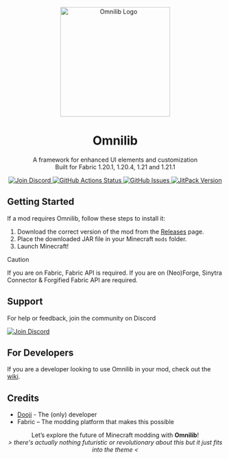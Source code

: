 <div align="center">
    <img src="https://cdn.modrinth.com/data/cached_images/b08fa4e4d37aabd43ecdb0e91d871cd9e7488eeb_0.webp" alt="Omnilib Logo" width="256" />
    <h1>Omnilib</h1>
    <p>
        A framework for enhanced UI elements and customization<br>
        Built for Fabric 1.20.1, 1.20.4, 1.21 and 1.21.1
    </p>
    <p>
        <a href="https://discord.gg/UPmnyM9YcY">
            <img src="https://img.shields.io/discord/1153370502539255808?color=5865F2&label=Discord&logo=discord&style=for-the-badge" alt="Join Discord" />
        </a>
        <a href="https://github.com/dooji2/Omnilib/actions">
            <img src="https://img.shields.io/github/actions/workflow/status/dooji2/omnilib/build.yml?style=for-the-badge" alt="GitHub Actions Status" />
        </a>
        <a href="https://github.com/dooji2/Omnilib/issues">
            <img src="https://img.shields.io/github/issues/dooji2/omnilib?color=yellow&style=for-the-badge" alt="GitHub Issues" />
        </a>
        <a href="https://jitpack.io/#dooji2/omnilib/">
            <img src="https://img.shields.io/jitpack/v/github/dooji2/omnilib?style=for-the-badge" alt="JitPack Version" />
        </a>
    </p>
</div>

## Getting Started

If a mod requires Omnilib, follow these steps to install it:
1. Download the correct version of the mod from the [Releases](https://github.com/dooji2/Omnilib/releases) page.
2. Place the downloaded JAR file in your Minecraft `mods` folder.
3. Launch Minecraft!

> [!CAUTION]
> If you are on Fabric, Fabric API is required. If you are on (Neo)Forge, Sinytra Connector & Forgified Fabric API are required.

## Support

For help or feedback, join the community on Discord

<a href="https://discord.gg/UPmnyM9YcY">
    <img src="https://img.shields.io/discord/1153370502539255808?color=5865F2&label=Discord&logo=discord&style=for-the-badge" alt="Join Discord" />
</a>

## For Developers

If you are a developer looking to use Omnilib in your mod, check out the [wiki](https://github.com/dooji2/omnilib/wiki).

## Credits

- [Dooji](https://github.com/dooji2) - The (only) developer
- Fabric – The modding platform that makes this possible

<p align="center">
    Let’s explore the future of Minecraft modding with <strong>Omnilib</strong>!<br>
    <em>> there's actually nothing futuristic or revolutionary about this but it just fits into the theme <</em>
</p>
